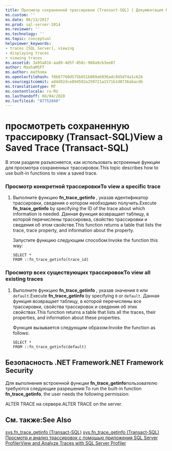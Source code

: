 ```yaml
---
title: Просмотр сохраненной трассировки (Transact-SQL) | Документация Майкрософт
ms.custom: ''
ms.date: 06/13/2017
ms.prod: sql-server-2014
ms.reviewer: ''
ms.technology: ''
ms.topic: conceptual
helpviewer_keywords:
- traces [SQL Server], viewing
- displaying traces
- viewing traces
ms.assetid: 3a95a816-aa89-4d5f-858c-968a9cb3ee87
author: MashaMSFT
ms.author: mathoma
ms.openlocfilehash: f8b67760d575b651b089a6936adc945d74a1c62b
ms.sourcegitcommit: ad4d92dce894592a259721a1571b1d8736abacdb
ms.translationtype: MT
ms.contentlocale: ru-RU
ms.lasthandoff: 08/04/2020
ms.locfileid: "87752040"
---
```

# <a name="view-a-saved-trace-transact-sql"></a><span data-ttu-id="af997-102">просмотреть сохраненную трассировку (Transact-SQL)</span><span class="sxs-lookup"><span data-stu-id="af997-102">View a Saved Trace (Transact-SQL)</span></span>
  <span data-ttu-id="af997-103">В этом разделе разъясняется, как использовать встроенные функции для просмотра сохраненных трассировок.</span><span class="sxs-lookup"><span data-stu-id="af997-103">This topic describes how to use built-in functions to view a saved trace.</span></span>  
  
### <a name="to-view-a-specific-trace"></a><span data-ttu-id="af997-104">Просмотр конкретной трассировки</span><span class="sxs-lookup"><span data-stu-id="af997-104">To view a specific trace</span></span>  
  
1.  <span data-ttu-id="af997-105">Выполните функцию **fn_trace_getinfo** , указав идентификатор трассировки, сведения о котором необходимо получить.</span><span class="sxs-lookup"><span data-stu-id="af997-105">Execute **fn_trace_getinfo** by specifying the ID of the trace about which information is needed.</span></span> <span data-ttu-id="af997-106">Данная функция возвращает таблицу, в которой перечислены трассировка, свойство трассировки и сведения об этом свойстве.</span><span class="sxs-lookup"><span data-stu-id="af997-106">This function returns a table that lists the trace, trace property, and information about the property.</span></span>  
  
     <span data-ttu-id="af997-107">Запустите функцию следующим способом:</span><span class="sxs-lookup"><span data-stu-id="af997-107">Invoke the function this way:</span></span>  
  
    ```  
    SELECT *  
    FROM ::fn_trace_getinfo(trace_id)  
    ```  
  
### <a name="to-view-all-existing-traces"></a><span data-ttu-id="af997-108">Просмотр всех существующих трассировок</span><span class="sxs-lookup"><span data-stu-id="af997-108">To view all existing traces</span></span>  
  
1.  <span data-ttu-id="af997-109">Выполните функцию **fn_trace_getinfo** , указав значения `0` или `default`.</span><span class="sxs-lookup"><span data-stu-id="af997-109">Execute **fn_trace_getinfo** by specifying `0` or `default`.</span></span> <span data-ttu-id="af997-110">Данная функция возвращает таблицу, в которой перечислены все трассировки, свойства трассировок и сведения об этих свойствах.</span><span class="sxs-lookup"><span data-stu-id="af997-110">This function returns a table that lists all the traces, their properties, and information about these properties.</span></span>  
  
     <span data-ttu-id="af997-111">Функция вызывается следующим образом:</span><span class="sxs-lookup"><span data-stu-id="af997-111">Invoke the function as follows:</span></span>  
  
    ```  
    SELECT *  
    FROM ::fn_trace_getinfo(default)  
    ```  
  
## <a name="net-framework-security"></a><span data-ttu-id="af997-112">Безопасность .NET Framework</span><span class="sxs-lookup"><span data-stu-id="af997-112">.NET Framework Security</span></span>  
 <span data-ttu-id="af997-113">Для выполнения встроенной функции **fn_trace_getinfo**пользователю требуются следующие разрешения:</span><span class="sxs-lookup"><span data-stu-id="af997-113">To run the built-in function **fn_trace_getinfo**, the user needs the following permission:</span></span>  
  
 <span data-ttu-id="af997-114">ALTER TRACE на сервере.</span><span class="sxs-lookup"><span data-stu-id="af997-114">ALTER TRACE on the server.</span></span>  
  
## <a name="see-also"></a><span data-ttu-id="af997-115">См. также:</span><span class="sxs-lookup"><span data-stu-id="af997-115">See Also</span></span>  
 <span data-ttu-id="af997-116">[sys.fn_trace_getinfo (Transact-SQL)](/sql/relational-databases/system-functions/sys-fn-trace-getinfo-transact-sql) </span><span class="sxs-lookup"><span data-stu-id="af997-116">[sys.fn_trace_getinfo &#40;Transact-SQL&#41;](/sql/relational-databases/system-functions/sys-fn-trace-getinfo-transact-sql) </span></span>  
 [<span data-ttu-id="af997-117">Просмотр и анализ трассировок с помощью приложения SQL Server Profiler</span><span class="sxs-lookup"><span data-stu-id="af997-117">View and Analyze Traces with SQL Server Profiler</span></span>](../../tools/sql-server-profiler/view-and-analyze-traces-with-sql-server-profiler.md)  
  
  
